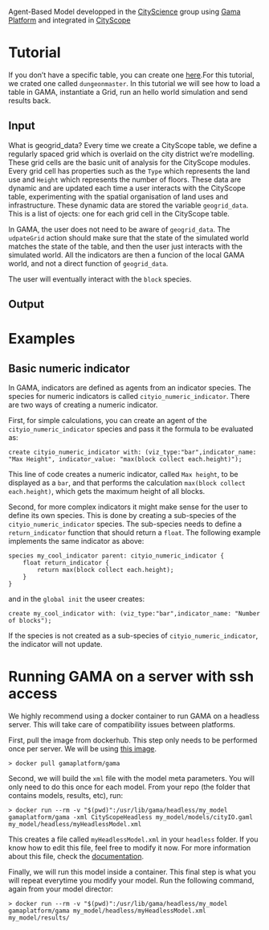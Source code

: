 Agent-Based Model developped in the [CityScience](https://www.media.mit.edu/groups/city-science/overview/) group using [Gama Platform](https://gama-platform.github.io/) and integrated in [CityScope](https://www.media.mit.edu/projects/cityscope/overview/)


#  Tutorial
If you don’t have a specific table, you can create one [here](https://cityscope.media.mit.edu/CS_cityscopeJS/).For this tutorial, we crated one called `dungeonmaster`.
In this tutorial we will see how to load a table in GAMA, instantiate a Grid, run an hello world simulation and send results back. 

## Input
What is geogrid_data? Every time we create a CityScope table, we define a regularly spaced grid which is overlaid on the city district we’re modelling. These grid cells are the basic unit of analysis for the CityScope modules. Every grid cell has properties such as the `Type` which represents the land use and `Height` which represents the number of floors. These data are dynamic and are updated each time a user interacts with the CityScope table, experimenting with the spatial organisation of land uses and infrastructure. These dynamic data are stored the variable `geogrid_data`. This is a list of ojects: one for each grid cell in the CityScope table. 

In GAMA, the user does not need to be aware of `geogrid_data`. The `udpateGrid` action should make sure that the state of the simulated world matches the state of the table, and then the user just interacts with the simulated world. All the indicators are then a funcion of the local GAMA world, and not a direct function of `geogrid_data`. 

The user will eventually interact with the `block` species. 

## Output

# Examples

## Basic numeric indicator

In GAMA, indicators are defined as agents from an indicator species. The species for numeric indicators is called `cityio_numeric_indicator`. There are two ways of creating a numeric indicator. 

First, for simple calculations, you can create an agent of the `cityio_numeric_indicator` species and pass it the formula to be evaluated as:
```
create cityio_numeric_indicator with: (viz_type:"bar",indicator_name: "Max Height", indicator_value: "max(block collect each.height)");
```

This line of code creates a numeric indicator, called `Max height`, to be displayed as a `bar`, and that performs the calculation `max(block collect each.height)`, which gets the maximum height of all blocks. 

Second, for more complex indicators it might make sense for the user to define its own species. This is done by creating a sub-species of the `cityio_numeric_indicator` species. The sub-species needs to define a `return_indicator` function that should return a `float`. The following example implements the same indicator as above:

```
species my_cool_indicator parent: cityio_numeric_indicator {
	float return_indicator {
		return max(block collect each.height);
	}
}
```
and in the `global init`  the useer creates:
```
create my_cool_indicator with: (viz_type:"bar",indicator_name: "Number of blocks");
```

If the species is not created as a sub-species of `cityio_numeric_indicator`, the indicator will not update. 




# Running GAMA on a server with ssh access

We highly recommend using a docker container to run GAMA on a headless server. This will take care of compatibility issues between platforms. 

First, pull the image from dockerhub. This step only needs to be performed once per server. We will be using [this image](https://hub.docker.com/r/gamaplatform/gama).
```
> docker pull gamaplatform/gama
```

Second, we will build the `xml` file with the model meta parameters. You will only need to do this once for each model. From your repo (the folder that contains models, results, etc), run:
```
> docker run --rm -v "$(pwd)":/usr/lib/gama/headless/my_model gamaplatform/gama -xml CityScopeHeadless my_model/models/cityIO.gaml my_model/headless/myHeadlessModel.xml
```

This creates a file called `myHeadlessModel.xml` in your `headless` folder. If you know how to edit this file, feel free to modify it now. For more information about this file, check the [documentation](https://gama-platform.github.io/wiki/Headless).

Finally, we will run this model inside a container. This final step is what you will repeat everytime you modify your model. Run the following command, again from your model director:
```
> docker run --rm -v "$(pwd)":/usr/lib/gama/headless/my_model gamaplatform/gama my_model/headless/myHeadlessModel.xml my_model/results/
```
